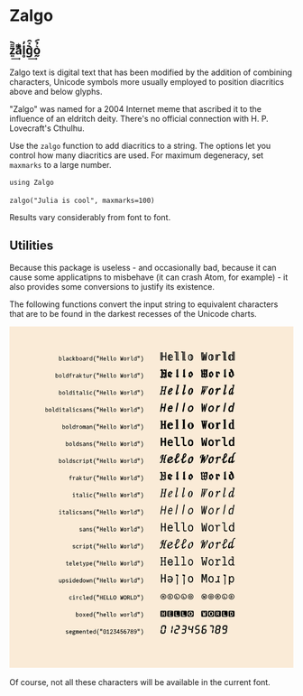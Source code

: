 # Zalgo

## z͍͌︡͢aͯͥͫ̂l̥̓g︡͛̽̑͢o̰͛̉︠

Zalgo text is digital text that has been modified by the addition of combining characters, Unicode symbols more usually employed to position diacritics above and below glyphs.

"Zalgo" was named for a 2004 Internet meme that ascribed it to the influence of an eldritch deity. There's no official connection with H. P. Lovecraft's Cthulhu.

Use the `zalgo` function to add diacritics to a string. The options let you control how many diacritics are used. For maximum degeneracy, set `maxmarks` to a large number.

```@example
using Zalgo

zalgo("Julia is cool", maxmarks=100)

```

Results vary considerably from font to font.

## Utilities

Because this package is useless - and occasionally bad, because it can cause some applicatipns to misbehave (it can crash Atom, for example) - it also provides some conversions to justify its existence.

The following functions convert the input string to equivalent characters that are to be found in the darkest recesses of the Unicode charts.

![example](assets/example.svg)

Of course, not all these characters will be available in the current font.
